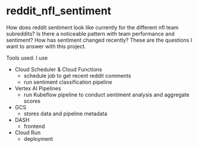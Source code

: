# reddit_nfl_sentiment
How does reddit sentiment look like currently for the different nfl team subreddits? Is there a noticeable pattern with team performance and sentiment? How has sentiment changed recently? These are the questions I want to answer with this project. 

Tools used:
I use
- Cloud Scheduler & Cloud Functions
    - schedule job to get recent reddit comments
    - run sentiment classification pipeline
- Vertex AI Pipelines
    - run Kubeflow pipeline to conduct sentiment analysis and aggregate scores
- GCS
    - stores data and pipeline metadata
- DASH
    - frontend
- Cloud Run
    - deployment